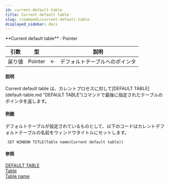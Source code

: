 ```yaml
---
id: current-default-table
title: Current default table
slug: /commands/current-default-table
displayed_sidebar: docs
---
```


<!--REF #_command_.Current default table.Syntax-->**Current default table**  : Pointer<!-- END REF-->
<!--REF #_command_.Current default table.Params-->
| 引数 | 型 |  | 説明 |
| --- | --- | --- | --- |
| 戻り値 | Pointer | &#8592; | デフォルトテーブルへのポインタ |

<!-- END REF-->

#### 説明 

<!--REF #_command_.Current default table.Summary-->Current default table は、カレントプロセスに対して[DEFAULT TABLE](default-table.md "DEFAULT TABLE")コマンドで最後に指定されたテーブルのポインタを返します。<!-- END REF-->

#### 例題 

デフォルトテーブルが設定されているものとして、以下のコードはカレントデフォルトテーブルの名前をウィンドウタイトルにセットします。

```4d
 SET WINDOW TITLE(Table name(Current default table))
```

#### 参照 

[DEFAULT TABLE](default-table.md)  
[Table](table.md)  
[Table name](table-name.md)  